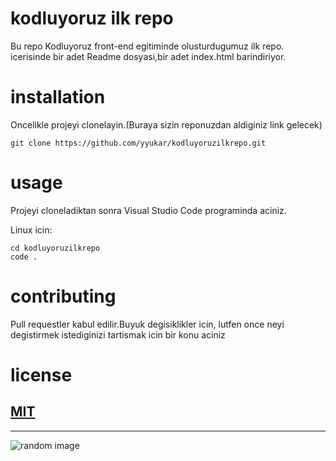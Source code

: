 # kodluyoruz ilk repo

Bu repo Kodluyoruz front-end egitiminde olusturdugumuz ilk repo. icerisinde bir adet Readme dosyasi,bir adet index.html barindiriyor.
# installation

Oncelikle projeyi clonelayin.(Buraya sizin reponuzdan aldiginiz link gelecek)

`git clone https://github.com/yyukar/kodluyoruzilkrepo.git`

# usage

Projeyi cloneladiktan sonra Visual Studio Code programinda aciniz.

Linux icin:
```
cd kodluyoruzilkrepo
code .
```

# contributing

Pull requestler kabul edilir.Buyuk degisiklikler icin, lutfen once neyi degistirmek istediginizi tartismak icin bir konu aciniz

# license
[MIT](https://choosealicense.com/licenses/mit/)
--------------------------------------------------
---------------------
![random image](https://picsum.photos/200/300)